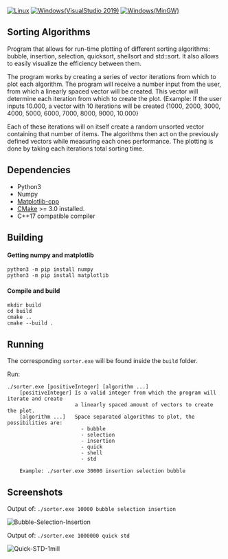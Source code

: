 [![Linux](https://github.com/MarcUbach/Sorting-Plot/actions/workflows/linux.yml/badge.svg)](https://github.com/MarcUbach/Sorting-Plot/actions/workflows/linux.yml)
[![Windows(VisualStudio 2019)](https://github.com/MarcUbach/Sorting-Plot/actions/workflows/windows.yml/badge.svg)](https://github.com/MarcUbach/Sorting-Plot/actions/workflows/windows.yml)
[![Windows(MinGW)](https://github.com/MarcUbach/Sorting-Plot/actions/workflows/mingw.yml/badge.svg)](https://github.com/MarcUbach/Sorting-Plot/actions/workflows/mingw.yml)

## Sorting Algorithms

Program that allows for run-time plotting of different sorting algorithms: bubble, insertion, selection, quicksort, shellsort and std::sort.
It also allows to easily visualize the efficiency between them.

The program works by creating a series of vector iterations from which to plot each algorithm. The program will receive a number input from the user, from which a linearly spaced vector will be created. This vector will determine each iteration from which to create the plot. 
(Example: If the user inputs 10.000, a vector with 10 iterations will be created {1000, 2000, 3000, 4000, 5000, 6000, 7000, 8000, 9000, 10.000}

Each of these iterations will on itself create a random unsorted vector containing that number of items. 
The algorithms then act on the previously defined vectors while measuring each ones performance. The plotting is done by taking each iterations total sorting time.

## Dependencies
- Python3
- Numpy
- [Matplotlib-cpp](https://github.com/lava/matplotlib-cpp)
- [CMake](https://github.com/Kitware/CMake) >= 3.0 installed.
- C++17 compatible compiler

## Building
#### Getting numpy and matplotlib
```shell script
python3 -m pip install numpy
python3 -m pip install matplotlib
```
#### Compile and build
```shell script
mkdir build 
cd build
cmake ..
cmake --build .
```

## Running

The corresponding ```sorter.exe``` will be found inside the ```build``` folder.

Run:
```shell script
./sorter.exe [positiveInteger] [algorithm ...]
    [positiveInteger] Is a valid integer from which the program will iterate and create 
                      a linearly spaced amount of vectors to create the plot.
    [algorithm ...]   Space separated algorithms to plot, the possibilities are: 
                        - bubble 
                        - selection 
                        - insertion
                        - quick
                        - shell
                        - std
                        
    Example: ./sorter.exe 30000 insertion selection bubble
 ```
 
## Screenshots
Output of: ```./sorter.exe 10000 bubble selection insertion```

![Bubble-Selection-Insertion](https://user-images.githubusercontent.com/25902186/150685829-765ba7f5-d492-42dc-93c4-82122c78dd07.png)

Output of: ```./sorter.exe 1000000 quick std```

![Quick-STD-1mill](https://user-images.githubusercontent.com/25902186/150685864-831f5c47-554f-4ee8-8ce0-56a280f46dcb.png)
